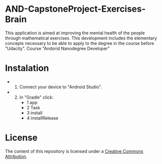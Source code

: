 # AND-CapstoneProject-Exercises-Brain
This application is aimed at improving the mental health of the people through mathematical exercises. This development includes the elementary concepts necessary to be able to apply to the degree in the course before "Udacity". Course "Andorid Nanodegree Developer"

# Instalation

- 1. Connect your device to "Android Studio".
- 2. In "Gradle" click:
     - 1 app
     - 2 Task
     - 3 install
     - 4 installRelease
     
# License

The content of this repository is licensed under a [Creative Commons Attribution](creativecommons.org/licenses/by/3.0/us/).
